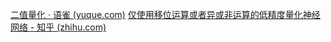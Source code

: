 [二值量化 · 语雀 (yuque.com)](https://www.yuque.com/yahei/hey-yahei/binary_quantization)
[仅使用移位运算或者异或非运算的低精度量化神经网络 - 知乎 (zhihu.com)](https://zhuanlan.zhihu.com/p/113189833)

